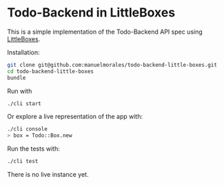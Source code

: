 # Todo-Backend in LittleBoxes

This is a simple implementation of the Todo-Backend API spec using
[LittleBoxes](github.com/manuelmorales/little-boxes).

Installation:

```bash
git clone git@github.com:manuelmorales/todo-backend-little-boxes.git
cd todo-backend-little-boxes
bundle
```

Run with

```bash
./cli start
```

Or explore a live representation of the app with:

```bash
./cli console
> box = Todo::Box.new
```

Run the tests with:

```bash
./cli test
```

There is no live instance yet.

